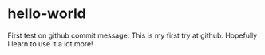 # hello-world
First test on github 
commit message: This is my first try at github. Hopefully I learn to use it a lot more!
